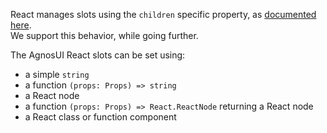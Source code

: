 React manages slots using the `children` specific property, as [documented here](https://react.dev/learn/passing-props-to-a-component#passing-jsx-as-children).  
We support this behavior, while going further.

The AgnosUI React slots can be set using:

- a simple `string`
- a function `(props: Props) => string`
- a React node
- a function `(props: Props) => React.ReactNode` returning a React node
- a React class or function component
